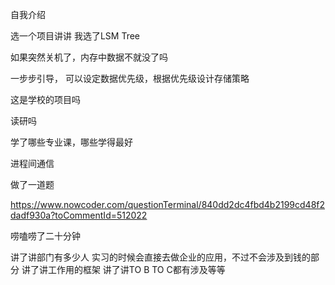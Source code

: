 自我介绍

选一个项目讲讲 我选了LSM Tree

如果突然关机了，内存中数据不就没了吗

一步步引导， 可以设定数据优先级，根据优先级设计存储策略

这是学校的项目吗

读研吗

学了哪些专业课，哪些学得最好

进程间通信

做了一道题 

https://www.nowcoder.com/questionTerminal/840dd2dc4fbd4b2199cd48f2dadf930a?toCommentId=512022

唠嗑唠了二十分钟

讲了讲部门有多少人 实习的时候会直接去做企业的应用，不过不会涉及到钱的部分  讲了讲工作用的框架 讲了讲TO B  TO C都有涉及等等